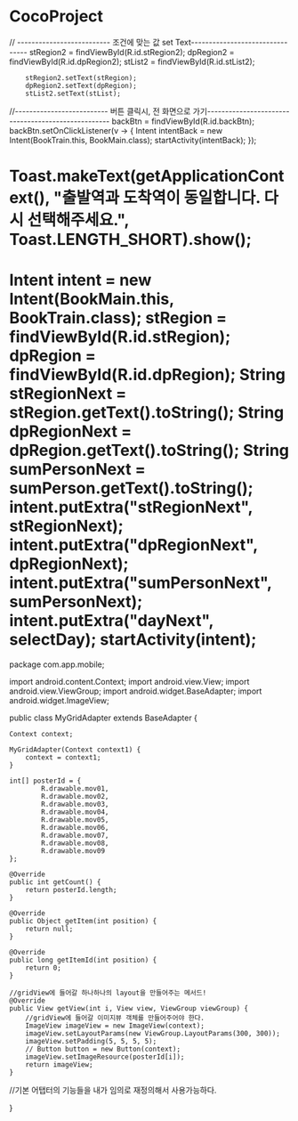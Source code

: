 # CocoProject


// -------------------------- 조건에 맞는 값 set Text--------------------------------
        stRegion2 = findViewById(R.id.stRegion2);
        dpRegion2 = findViewById(R.id.dpRegion2);
        stList2 = findViewById(R.id.stList2);

        stRegion2.setText(stRegion);
        dpRegion2.setText(dpRegion);
        stList2.setText(stList);

//-------------------------- 버튼 클릭시, 전 화면으로 가기---------------------------------------------------
        backBtn = findViewById(R.id.backBtn);
        backBtn.setOnClickListener(v -> {
            Intent intentBack = new Intent(BookTrain.this, BookMain.class);
            startActivity(intentBack);
        });



  Toast.makeText(getApplicationContext(), "출발역과 도착역이 동일합니다. 다시 선택해주세요.", Toast.LENGTH_SHORT).show();
=====================================================

  Intent intent = new Intent(BookMain.this, BookTrain.class);
                stRegion = findViewById(R.id.stRegion);
                dpRegion = findViewById(R.id.dpRegion);
                String stRegionNext = stRegion.getText().toString();
                String dpRegionNext = dpRegion.getText().toString();
                String sumPersonNext = sumPerson.getText().toString();
                intent.putExtra("stRegionNext", stRegionNext);
                intent.putExtra("dpRegionNext", dpRegionNext);
                intent.putExtra("sumPersonNext", sumPersonNext);
                intent.putExtra("dayNext", selectDay);
                startActivity(intent);
  ==========================================================================================


package com.app.mobile;

import android.content.Context;
import android.view.View;
import android.view.ViewGroup;
import android.widget.BaseAdapter;
import android.widget.ImageView;

public class MyGridAdapter extends BaseAdapter {

    Context context;

    MyGridAdapter(Context context1) {
        context = context1;
    }

    int[] posterId = {
            R.drawable.mov01,
            R.drawable.mov02,
            R.drawable.mov03,
            R.drawable.mov04,
            R.drawable.mov05,
            R.drawable.mov06,
            R.drawable.mov07,
            R.drawable.mov08,
            R.drawable.mov09
    };

    @Override
    public int getCount() {
        return posterId.length;
    }

    @Override
    public Object getItem(int position) {
        return null;
    }

    @Override
    public long getItemId(int position) {
        return 0;
    }

    //gridView에 들어갈 하나하나의 layout을 만들어주는 메서드!
    @Override
    public View getView(int i, View view, ViewGroup viewGroup) {
        //gridView에 들어갈 이미지뷰 객체를 만들어주어야 한다.
        ImageView imageView = new ImageView(context);
        imageView.setLayoutParams(new ViewGroup.LayoutParams(300, 300));
        imageView.setPadding(5, 5, 5, 5);
        // Button button = new Button(context);
        imageView.setImageResource(posterId[i]);
        return imageView;
    }
//기본 어탭터의 기능들을 내가 임의로 재정의해서 사용가능하다.


}

